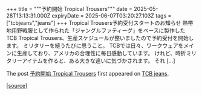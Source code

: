 +++
title = """予約開始 Tropical Trousers"""
date = 2025-05-28T13:13:31.000Z
expiryDate = 2025-06-07T03:20:27.103Z
tags = ["tcbjeans","jeans"]
+++
Tropical Trousers予約受付スタートのお知らせ 熱帯地用野戦服として作られた「ジャングルファティーグ」をベースに製作した TCB Tropical Trousers、生産スケジュールが整いましたので予約受付を開始します。 ミリタリーを縫うたびに思うこと。 TCBでは日々、ワークウェアをメインに生産しており、アメリカの合理性に毎日感動しています。 けれど、時折ミリタリーアイテムを作ると、ある大きな違いに気づかされます。 それ \[…\]

The post [予約開始 Tropical Trousers](http://tcbjeans.com/2025/05/28/52649) first appeared on [TCB jeans](http://tcbjeans.com).

[[source]](http://tcbjeans.com/2025/05/28/52649)
